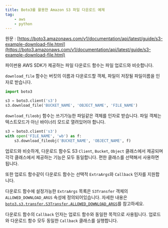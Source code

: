 ```yaml
---
title: Boto3를 활용한 Amazon S3 파일 다운로드 예제
tag:
    - aws
    - python
---
```


원문 : [https://boto3.amazonaws.com/v1/documentation/api/latest/guide/s3-example-download-file.html](https://boto3.amazonaws.com/v1/documentation/api/latest/guide/s3-example-download-file.html)

파이썬용 AWS SDK가 제공하는 파일 다운로드 함수는 파일 업로드와 비슷합니다.

`download_file` 함수는 버킷의 이름과 다운로드할 객체, 파일이 저장될 파일이름을 인자로 받습니다.

```python
import boto3

s3 = boto3.client('s3')
s3.download_file('BUCKET_NAME', 'OBJECT_NAME', 'FILE_NAME')
```

`download_fileobj` 함수는 쓰기가능한 파일같은 객체를 인자로 받습니다.
파일 객체는 텍스트모드가 아닌 바이너리 모드로 열려있어야 합니다.

```python
s3 = boto3.client('s3')
with open('FILE_NAME', 'wb') as f:
    s3.download_fileobj('BUCKET_NAME', 'OBJECT_NAME', f)
```

업로드와 비슷하게, 다운로드 함수도 S3 `Client`, `Bucket`, `Object` 클래스에서 제공되며 각각 클래스에서 제공하는 기능은 모두 동일합니다.
편한 클래스를 선택해서 사용하면 됩니다.

또한 업로드 함수같이 다운로드 함수는 선택적 ```ExtraArgs```와 ```Callback``` 인자를 지원합니다.

다운로드 함수에 설정가능한 `ExtraArgs` 목록은 `S3Transfer` 객체의 `ALLOWED_DOWNLOAD_ARGS` 속성에 정의되어있습니다.
자세한 내용은 [`boto3.s3.transfer.S3Transfer.ALLOWED_DOWNLOAD_ARGS`](https://boto3.amazonaws.com/v1/documentation/api/latest/reference/customizations/s3.html#boto3.s3.transfer.S3Transfer.ALLOWED_DOWNLOAD_ARGS)를 참고하세요.

다운로드 함수의 `Callback` 인자는 업로드 함수와 동일한 목적으로 사용됩니다.
업로드와 다운로드 함수 모두 동일한 `Callback` 클래스를 실행합니다.

<AdsenseB />